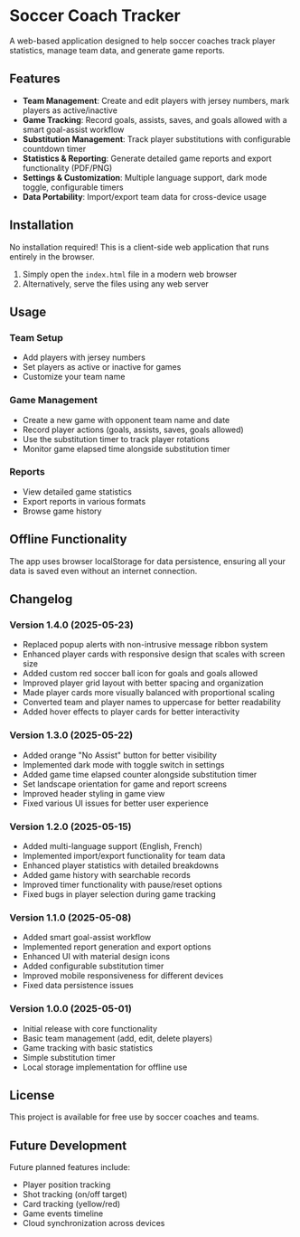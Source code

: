 # Soccer Coach Tracker

A web-based application designed to help soccer coaches track player statistics, manage team data, and generate game reports.

## Features

- **Team Management**: Create and edit players with jersey numbers, mark players as active/inactive
- **Game Tracking**: Record goals, assists, saves, and goals allowed with a smart goal-assist workflow
- **Substitution Management**: Track player substitutions with configurable countdown timer
- **Statistics & Reporting**: Generate detailed game reports and export functionality (PDF/PNG)
- **Settings & Customization**: Multiple language support, dark mode toggle, configurable timers
- **Data Portability**: Import/export team data for cross-device usage

## Installation

No installation required! This is a client-side web application that runs entirely in the browser.

1. Simply open the `index.html` file in a modern web browser
2. Alternatively, serve the files using any web server

## Usage

### Team Setup
- Add players with jersey numbers
- Set players as active or inactive for games
- Customize your team name

### Game Management
- Create a new game with opponent team name and date
- Record player actions (goals, assists, saves, goals allowed)
- Use the substitution timer to track player rotations
- Monitor game elapsed time alongside substitution timer

### Reports
- View detailed game statistics
- Export reports in various formats
- Browse game history

## Offline Functionality

The app uses browser localStorage for data persistence, ensuring all your data is saved even without an internet connection.

## Changelog

### Version 1.4.0 (2025-05-23)
- Replaced popup alerts with non-intrusive message ribbon system
- Enhanced player cards with responsive design that scales with screen size
- Added custom red soccer ball icon for goals and goals allowed
- Improved player grid layout with better spacing and organization
- Made player cards more visually balanced with proportional scaling
- Converted team and player names to uppercase for better readability
- Added hover effects to player cards for better interactivity

### Version 1.3.0 (2025-05-22)
- Added orange "No Assist" button for better visibility
- Implemented dark mode with toggle switch in settings
- Added game time elapsed counter alongside substitution timer
- Set landscape orientation for game and report screens
- Improved header styling in game view
- Fixed various UI issues for better user experience

### Version 1.2.0 (2025-05-15)
- Added multi-language support (English, French)
- Implemented import/export functionality for team data
- Enhanced player statistics with detailed breakdowns
- Added game history with searchable records
- Improved timer functionality with pause/reset options
- Fixed bugs in player selection during game tracking

### Version 1.1.0 (2025-05-08)
- Added smart goal-assist workflow
- Implemented report generation and export options
- Enhanced UI with material design icons
- Added configurable substitution timer
- Improved mobile responsiveness for different devices
- Fixed data persistence issues

### Version 1.0.0 (2025-05-01)
- Initial release with core functionality
- Basic team management (add, edit, delete players)
- Game tracking with basic statistics
- Simple substitution timer
- Local storage implementation for offline use

## License

This project is available for free use by soccer coaches and teams.

## Future Development

Future planned features include:
- Player position tracking
- Shot tracking (on/off target)
- Card tracking (yellow/red)
- Game events timeline
- Cloud synchronization across devices